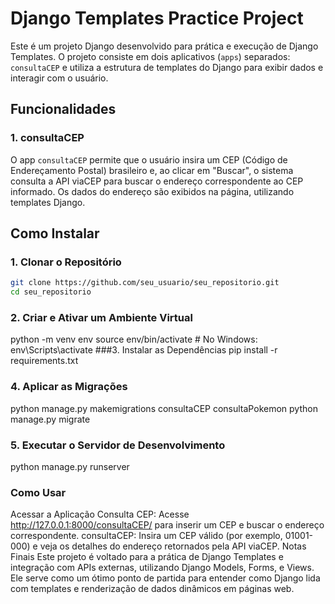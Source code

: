 # Django Templates Practice Project

Este é um projeto Django desenvolvido para prática e execução de Django Templates. O projeto consiste em dois aplicativos (`apps`) separados: `consultaCEP` e utiliza a estrutura de templates do Django para exibir dados e interagir com o usuário.

## Funcionalidades

### 1. **consultaCEP**
O app `consultaCEP` permite que o usuário insira um CEP (Código de Endereçamento Postal) brasileiro e, ao clicar em "Buscar", o sistema consulta a API viaCEP para buscar o endereço correspondente ao CEP informado. Os dados do endereço são exibidos na página, utilizando templates Django.


## Como Instalar

### 1. Clonar o Repositório

```bash
git clone https://github.com/seu_usuario/seu_repositorio.git
cd seu_repositorio
```
### 2. Criar e Ativar um Ambiente Virtual
python -m venv env
source env/bin/activate   # No Windows: env\Scripts\activate
###3. Instalar as Dependências
pip install -r requirements.txt
### 4. Aplicar as Migrações
python manage.py makemigrations consultaCEP consultaPokemon
python manage.py migrate
### 5. Executar o Servidor de Desenvolvimento
python manage.py runserver
### **Como Usar**
Acessar a Aplicação
Consulta CEP: Acesse http://127.0.0.1:8000/consultaCEP/ para inserir um CEP e buscar o endereço correspondente.
consultaCEP: Insira um CEP válido (por exemplo, 01001-000) e veja os detalhes do endereço retornados pela API viaCEP.
Notas Finais
Este projeto é voltado para a prática de Django Templates e integração com APIs externas, utilizando Django Models, Forms, e Views. Ele serve como um ótimo ponto de partida para entender como Django lida com templates e renderização de dados dinâmicos em páginas web.

